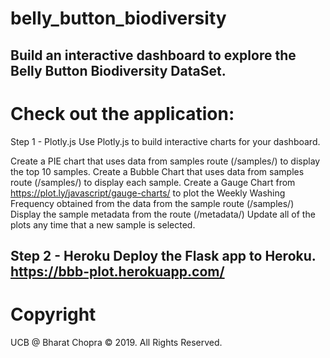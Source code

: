 # belly_button_biodiversity

Build an interactive dashboard to explore the Belly Button Biodiversity DataSet.
---
# Check out the application:
Step 1 - Plotly.js
Use Plotly.js to build interactive charts for your dashboard.

Create a PIE chart that uses data from samples route (/samples/<sample>) to display the top 10 samples.
Create a Bubble Chart that uses data from samples route (/samples/<sample>) to display each sample.
Create a Gauge Chart from https://plot.ly/javascript/gauge-charts/ to plot the Weekly Washing Frequency obtained from the data from the sample route (/samples/<sample>)
Display the sample metadata from the route (/metadata/<sample>)
Update all of the plots any time that a new sample is selected.

Step 2 - Heroku
Deploy the Flask app to Heroku.
https://bbb-plot.herokuapp.com/
---
# Copyright
UCB @ Bharat Chopra © 2019. All Rights Reserved.
